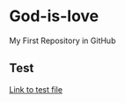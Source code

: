 # God-is-love
My First Repository in GitHub

## Test

[Link to test file](test-dir/dest-file)

<script>
	window.alert("Hello world!");
</script>
